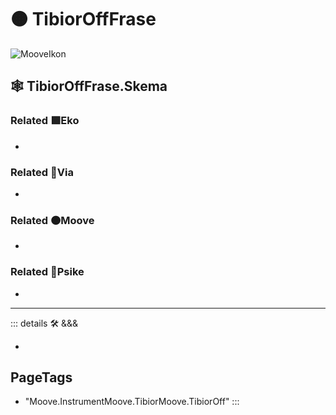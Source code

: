 # 🟠 <mooves>TibiorOffFrase</mooves>

![MooveIkon](/Moove/Moove_Ikon.png)

## 🕸 TibiorOffFrase.Skema

### Related 🟩<ekos>Eko</ekos>

-

### Related 🔻<via>Via</via>

-

### Related 🟠<mooves>Moove</mooves>

-

### Related 💜<psike>Psike</psike>

-

---

<!-- =================================================== -->
<!-- =================================================== -->
<!-- =================================================== -->
<!-- =================================================== -->
<!-- =================================================== -->
::: details 🛠 <dev>&&&</dev>

-

<h2>PageTags</h2>

- "Moove.InstrumentMoove.TibiorMoove.TibiorOff"
:::
